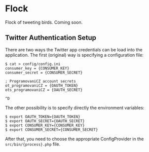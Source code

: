 Flock
=====

Flock of tweeting birds. Coming soon.

Twitter Authentication Setup
----------------------------
There are two ways the Twitter app credentials can be load into the application.
The first (original) way is specifying a configuration file:

```
$ cat > config/config.ini
consumer_key = {CONSUMER_KEY}
consumer_secret = {CONSUMER_SECRET}

; ProgramovaniCZ account secrets
ot_programovaniCZ = {OAUTH_TOKEN}
ots_programovaniCZ = {OAUTH_SECRET}

^D
```

The other possibility is to specify directly the environment variables:

```
$ export OAUTH_TOKEN={OAUTH_TOKEN}
$ export OAUTH_SECRET={OAUTH_SECRET}
$ export CONSUMER_KEY={CONSUMER_KEY}
$ export CONSUMER_SECRET={CONSUMER_SECRET}
```

After that, you need to choose the appropriate ConfigProvider in the `src/bin/{process}.php` file.